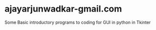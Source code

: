 # ajayarjunwadkar-gmail.com
Some Basic introductory programs to coding for GUI in python in Tkinter
